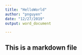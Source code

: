 ```yaml
---
title: "HelloWorld"
author: "pnguyen"
date: "12/27/2019"
output: word_document

---
```


## This is a markdown file